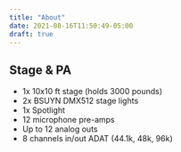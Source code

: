 ```yaml
---
title: "About"
date: 2021-08-16T11:50:49-05:00
draft: true
---
```


## Stage & PA

- 1x 10x10 ft stage (holds 3000 pounds)
- 2x BSUYN DMX512 stage lights
- 1x Spotlight
- 12 microphone pre-amps
- Up to 12 analog outs
- 8 channels in/out ADAT (44.1k, 48k, 96k)
